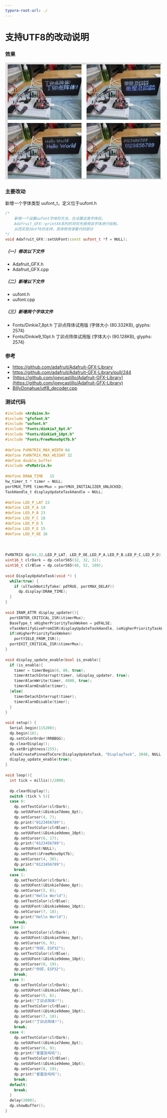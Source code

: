 ```yaml
---
typora-root-url: ./
---
```

# 支持UTF8的改动说明



### 效果

![README_zh.jpg](/README_zh.jpg)



### 主要改动

新增一个字体类型 uufont_t，定义位于uufont.h

```cpp
/* 
	新增一个设置uufont字体的方法，在设置这类字体后。
	Adafruit_GFX::printXX系列的将优先使用该字体进行绘制。
	从而实现对utf8的支持，具体修改请看代码部分
*/
void Adafruit_GFX::setUUFont(const uufont_t *f = NULL);
```
##### （一）修改以下文件
- Adafruit_GFX.h
- Adafruit_GFX.cpp

##### （二）新增以下文件
- uufont.h
- uufont.cpp

##### （三）新增两个字体文件
- Fonts/Dinkie7_8pt.h  丁卯点阵体试用版 (字体大小 (80.332KB),  glyphs: 2574)
- Fonts/Dinkie9_10pt.h 丁卯点阵体试用版 (字体大小 (90.128KB),  glyphs: 2574)

### 参考

- https://github.com/adafruit/Adafruit-GFX-Library
- https://github.com/adafruit/Adafruit-GFX-Library/pull/244
- [https://github.com/joeycastillo/Adafruit-GFX-Library](https://github.com/joeycastillo/Adafruit-GFX-Library)
- [BillyDonahue/utf8_decoder.cpp](https://gist.github.com/BillyDonahue/232420eb6eeeee4130c7803c4d59f1bd)



### 测试代码

```c
#include <Arduino.h>
#include "gfxfont.h"
#include "uufont.h"
#include "Fonts/dinkie7_8pt.h"
#include "Fonts/dinkie9_10pt.h"
#include "Fonts/FreeMono9pt7b.h"

#define PxMATRIX_MAX_WIDTH 64
#define PxMATRIX_MAX_HEIGHT 32
#define double_buffer
#include <PxMatrix.h>

#define DRAW_TIME   15
hw_timer_t * timer = NULL;
portMUX_TYPE timerMux = portMUX_INITIALIZER_UNLOCKED;
TaskHandle_t displayUpdateTaskHandle = NULL;

#define LED_P_LAT 22
#define LED_P_A 19
#define LED_P_B 23
#define LED_P_C 18
#define LED_P_D 5
#define LED_P_E 15
#define LED_P_OE 16



PxMATRIX dp(64,32,LED_P_LAT, LED_P_OE,LED_P_A,LED_P_B,LED_P_C,LED_P_D);
uint16_t clrDark = dp.color565(32, 32, 32);
uint16_t clrBlue = dp.color565(48, 52, 109);

void DisplayUpdateTask(void *) {
  while(true) {
    if (ulTaskNotifyTake( pdTRUE, portMAX_DELAY))
      dp.display(DRAW_TIME);
  }
}

void IRAM_ATTR display_updater(){
  portENTER_CRITICAL_ISR(&timerMux);
  BaseType_t xHigherPriorityTaskWoken = pdFALSE;
  vTaskNotifyGiveFromISR(displayUpdateTaskHandle, &xHigherPriorityTaskWoken);
  if(xHigherPriorityTaskWoken)
    portYIELD_FROM_ISR();
  portEXIT_CRITICAL_ISR(&timerMux);
}

void display_update_enable(bool is_enable){
  if (is_enable){
    timer = timerBegin(0, 80, true);
    timerAttachInterrupt(timer, &display_updater, true);
    timerAlarmWrite(timer, 4000, true);
    timerAlarmEnable(timer);
  }else{
    timerDetachInterrupt(timer);
    timerAlarmDisable(timer);
  }
}

void setup() {
  Serial.begin(115200);
  dp.begin(16);
  dp.setColorOrder(RRBBGG);
  dp.clearDisplay();
  dp.setBrightness(255);
  xTaskCreatePinnedToCore(DisplayUpdateTask, "DisplayTask", 2048, NULL, 3, &displayUpdateTaskHandle, 1);
  display_update_enable(true);
}

void loop(){
  int tick = millis()/2000;

  dp.clearDisplay();
  switch (tick % 5){
  case 0:
    dp.setTextColor(clrDark);
    dp.setUUFont(&Dinkie7demo_8pt);
    dp.setCursor(4, 7);
    dp.print("0123456789");
    dp.setTextColor(clrBlue);
    dp.setUUFont(&Dinkie9demo_10pt);
    dp.setCursor(6, 17);
    dp.print("0123456789");
    dp.setUUFont(NULL);
    dp.setFont(&FreeMono9pt7b);
    dp.setCursor(4, 30);
    dp.print("0123456789");
    break;  
  case 1:
    dp.setTextColor(clrDark);
    dp.setUUFont(&Dinkie7demo_8pt);
    dp.setCursor(5, 8);
    dp.print("Hello World");
    dp.setTextColor(clrBlue);
    dp.setUUFont(&Dinkie9demo_10pt);
    dp.setCursor(7, 18);
    dp.print("Hello World");
    break;  
  case 2:
    dp.setTextColor(clrDark);
    dp.setUUFont(&Dinkie7demo_8pt);
    dp.setCursor(6, 9);
    dp.print("你好，ESP32");
    dp.setTextColor(clrBlue);
    dp.setUUFont(&Dinkie9demo_10pt);
    dp.setCursor(8, 19);
    dp.print("你好，ESP32");
    break;  
  case 3:
    dp.setTextColor(clrDark);
    dp.setUUFont(&Dinkie7demo_8pt);
    dp.setCursor(5, 8);
    dp.print("丁卯点阵体!");
    dp.setTextColor(clrBlue);
    dp.setUUFont(&Dinkie9demo_10pt);
    dp.setCursor(7, 18);
    dp.print("丁卯点阵体!");
    break;  
  case 4:
    dp.setTextColor(clrDark);
    dp.setUUFont(&Dinkie7demo_8pt);
    dp.setCursor(6, 9);
    dp.print("爱屋及呜呜");
    dp.setTextColor(clrBlue);
    dp.setUUFont(&Dinkie9demo_10pt);
    dp.setCursor(8, 19);
    dp.print("爱屋及呜呜");
    break;  
  default:
    break;
  }
  delay(2000);
  dp.showBuffer();
}
```


